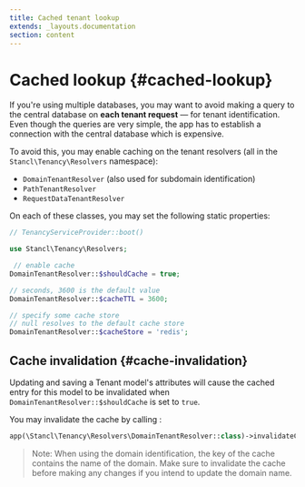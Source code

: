 ```yaml
---
title: Cached tenant lookup
extends: _layouts.documentation
section: content
---
```


# Cached lookup {#cached-lookup}

If you're using multiple databases, you may want to avoid making a query to the central database on **each tenant request** — for tenant identification. Even though the queries are very simple, the app has to establish a connection with the central database which is expensive.

To avoid this, you may enable caching on the tenant resolvers (all in the `Stancl\Tenancy\Resolvers` namespace):

- `DomainTenantResolver` (also used for subdomain identification)
- `PathTenantResolver`
- `RequestDataTenantResolver`

On each of these classes, you may set the following static properties:

```php
// TenancyServiceProvider::boot()

use Stancl\Tenancy\Resolvers;

 // enable cache
DomainTenantResolver::$shouldCache = true;

// seconds, 3600 is the default value
DomainTenantResolver::$cacheTTL = 3600;

// specify some cache store
// null resolves to the default cache store
DomainTenantResolver::$cacheStore = 'redis';
```

## Cache invalidation {#cache-invalidation}

Updating and saving a Tenant model's attributes will cause the cached entry for this model to be invalidated when `DomainTenantResolver::$shouldCache` is set to `true`.

You may invalidate the cache by calling :
```php
app(\Stancl\Tenancy\Resolvers\DomainTenantResolver::class)->invalidateCache($tenant);
```

> Note: When using the domain identification, the key of the cache contains the name of the domain. Make sure to invalidate the cache before making any changes if you intend to update the domain name.
